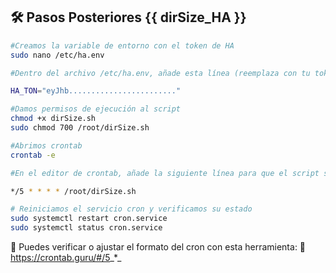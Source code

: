 ## 🛠️ Pasos Posteriores {{ dirSize_HA }}

``` bash
#Creamos la variable de entorno con el token de HA
sudo nano /etc/ha.env

#Dentro del archivo /etc/ha.env, añade esta línea (reemplaza con tu token real):

HA_TON="eyJhb........................"

#Damos permisos de ejecución al script
chmod +x dirSize.sh
sudo chmod 700 /root/dirSize.sh

#Abrimos crontab
crontab -e

#En el editor de crontab, añade la siguiente línea para que el script se ejecute cada 5 minutos:

*/5 * * * * /root/dirSize.sh

# Reiniciamos el servicio cron y verificamos su estado
sudo systemctl restart cron.service
sudo systemctl status cron.service
```
📅 Puedes verificar o ajustar el formato del cron con esta herramienta:
🔗 https://crontab.guru/#/5_*_
